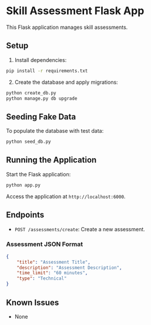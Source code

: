 
# Skill Assessment Flask App

This Flask application manages skill assessments.

## Setup

1. Install dependencies:

```bash
pip install -r requirements.txt
```

2. Create the database and apply migrations:

```bash
python create_db.py
python manage.py db upgrade
```

## Seeding Fake Data

To populate the database with test data:

```bash
python seed_db.py
```

## Running the Application

Start the Flask application:

```bash
python app.py
```

Access the application at `http://localhost:6000`.

## Endpoints

- `POST /assessments/create`: Create a new assessment.

### Assessment JSON Format

```json
{
    "title": "Assessment Title",
    "description": "Assessment Description",
    "time_limit": "60 minutes",
    "type": "Technical"
}
```

## Known Issues

- None
